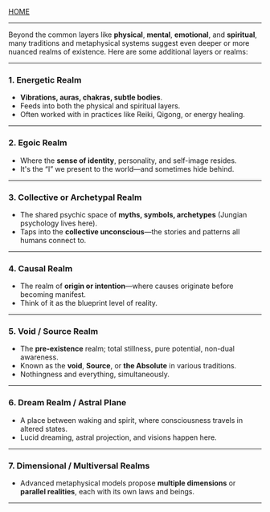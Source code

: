 [HOME](/README.md)   

---   

Beyond the common layers like **physical**, **mental**, **emotional**, and **spiritual**, many traditions and metaphysical systems suggest even deeper or more nuanced realms of existence. Here are some additional layers or realms:

---

### 1. **Energetic Realm**  
- **Vibrations, auras, chakras, subtle bodies**.  
- Feeds into both the physical and spiritual layers.  
- Often worked with in practices like Reiki, Qigong, or energy healing.

---

### 2. **Egoic Realm**  
- Where the **sense of identity**, personality, and self-image resides.  
- It's the “I” we present to the world—and sometimes hide behind.

---

### 3. **Collective or Archetypal Realm**  
- The shared psychic space of **myths, symbols, archetypes** (Jungian psychology lives here).  
- Taps into the **collective unconscious**—the stories and patterns all humans connect to.

---

### 4. **Causal Realm**  
- The realm of **origin or intention**—where causes originate before becoming manifest.  
- Think of it as the blueprint level of reality.

---

### 5. **Void / Source Realm**  
- The **pre-existence** realm; total stillness, pure potential, non-dual awareness.  
- Known as the **void**, **Source**, or **the Absolute** in various traditions.  
- Nothingness and everything, simultaneously.

---

### 6. **Dream Realm / Astral Plane**  
- A place between waking and spirit, where consciousness travels in altered states.  
- Lucid dreaming, astral projection, and visions happen here.

---

### 7. **Dimensional / Multiversal Realms**  
- Advanced metaphysical models propose **multiple dimensions** or **parallel realities**, each with its own laws and beings.

---
